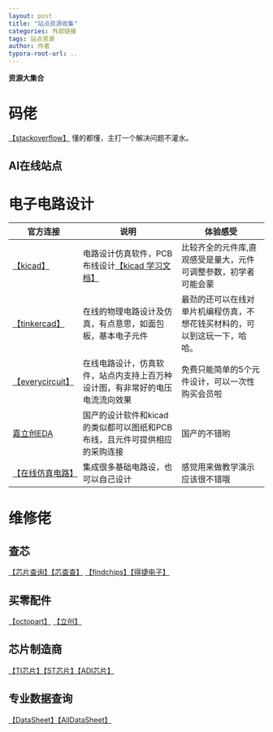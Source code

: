```yaml
---
layout: post
title: "站点资源收集"
categories: 外部链接
tags: 站点资源
author: 作者
typora-root-url: ..
---
```


**资源大集合**

# 码佬

[【stackoverflow】](https://stackoverflow.com) 懂的都懂，主打一个解决问题不灌水。

## AI在线站点


# 电子电路设计

| 官方连接 |  说明 | 体验感受 |
|---------|------|-----|
|[【kicad】](https://www.kicad.org) |电路设计仿真软件，PCB布线设计[【kicad 学习文档】](https://docs.kicad.org/9.0/zh/)|比较齐全的元件库,直观感受是量大，元件可调整参数，初学者可能会蒙|
|[【tinkercad】](https://www.tinkercad.com) |在线的物理电路设计及仿真，有点意思，如面包板，基本电子元件 | 最劲的还可以在线对单片机编程仿真，不想花钱买材料的，可以到这玩一下，哈哈。|
|[【everycircuit】](https://everycircuit.com)|在线电路设计，仿真软件，站点内支持上百万种设计图，有非常好的电压电流流向效果| 免费只能简单的5个元件设计，可以一次性购买会员啦|
|[嘉立创EDA](https://lceda.cn)|国产的设计软件和kicad的类似都可以图纸和PCB布线，且元件可提供相应的采购连接 | 国产的不错哟 |
|[【在线仿真电路】](https://www.falstad.com/circuit/)| 集成很多基础电路设，也可以自己设计 | 感觉用来做教学演示应该很不错哦 |


# 维修佬
## 查芯
[【芯片查询】](https://www.microchip.com/)[【芯查查】](https://www.xcc.com) [【findchips】](https://www.findchips.com)[【得捷电子】](https://www.digikey.com/ )

## 买零配件
[【octopart】](https://octopart.com/zh)
[【立创】](https://lcsc.com/)

## 芯片制造商
[【TI芯片】](https://www.ti.com/)[【ST芯片】](https://www.st.com/)[【ADI芯片】](https://www.analog.com/)

## 专业数据查询
[【DataSheet】](https://www.datasheetcatalog.com/)[【AllDataSheet】](https://www.alldatasheet.com/)

